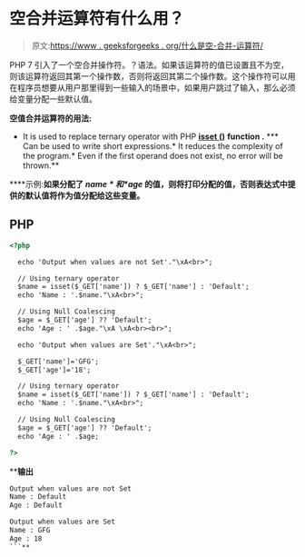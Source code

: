 # 空合并运算符有什么用？

> 原文:[https://www . geeksforgeeks . org/什么是空-合并-运算符/](https://www.geeksforgeeks.org/what-is-the-use-of-null-coalesce-operator/)

PHP 7 引入了一个空合并操作符。？语法。如果该运算符的值已设置且不为空，则该运算符返回其第一个操作数，否则将返回其第二个操作数。这个操作符可以用在程序员想要从用户那里得到一些输入的场景中，如果用户跳过了输入，那么必须给变量分配一些默认值。

**空值合并运算符的用法:**

*   It is used to replace ternary operator with PHP [**isset ()**](https://www.geeksforgeeks.org/php-isset-function/) **function .**
***   Can be used to write short expressions.*   It reduces the complexity of the program.*   Even if the first operand does not exist, no error will be thrown.**

****示例:**如果分配了 *$name* 和 *$age* 的值，则将打印分配的值，否则表达式中提供的默认值将作为值分配给这些变量。**

## **PHP**

```html
<?php

  echo 'Output when values are not Set'."\xA<br>";

  // Using ternary operator
  $name = isset($_GET['name']) ? $_GET['name'] : 'Default'; 
  echo 'Name : '.$name."\xA<br>";

  // Using Null Coalescing
  $age = $_GET['age'] ?? 'Default';   
  echo 'Age : ' .$age."\xA \xA<br><br>";

  echo 'Output when values are Set'."\xA<br>";

  $_GET['name']='GFG';
  $_GET['age']='18';

  // Using ternary operator
  $name = isset($_GET['name']) ? $_GET['name'] : 'Default'; 
  echo 'Name : '.$name."\xA<br>";

  // Using Null Coalescing
  $age = $_GET['age'] ?? 'Default'; 
  echo 'Age : ' .$age;

?>
```

****输出**

```html
Output when values are not Set
Name : Default
Age : Default

Output when values are Set
Name : GFG
Age : 18
```**
